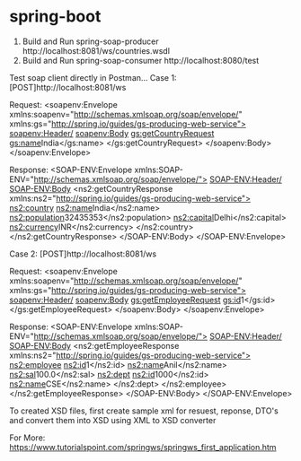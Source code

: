 # spring-boot

1. Build and Run spring-soap-producer
http://localhost:8081/ws/countries.wsdl
2. Build and Run spring-soap-consumer
http://localhost:8080/test


Test soap client directly in Postman...
Case 1: 
[POST]http://localhost:8081/ws

Request:
	<soapenv:Envelope xmlns:soapenv="http://schemas.xmlsoap.org/soap/envelope/"
					  xmlns:gs="http://spring.io/guides/gs-producing-web-service">
	   <soapenv:Header/>
	   <soapenv:Body>
		  <gs:getCountryRequest>
			 <gs:name>India</gs:name>
		  </gs:getCountryRequest>
	   </soapenv:Body>
	</soapenv:Envelope>
	
Response:
	<SOAP-ENV:Envelope xmlns:SOAP-ENV="http://schemas.xmlsoap.org/soap/envelope/">
		<SOAP-ENV:Header/>
		<SOAP-ENV:Body>
			<ns2:getCountryResponse xmlns:ns2="http://spring.io/guides/gs-producing-web-service">
				<ns2:country>
					<ns2:name>India</ns2:name>
					<ns2:population>32435353</ns2:population>
					<ns2:capital>Delhi</ns2:capital>
					<ns2:currency>INR</ns2:currency>
				</ns2:country>
			</ns2:getCountryResponse>
		</SOAP-ENV:Body>
	</SOAP-ENV:Envelope>
	
Case 2: 
[POST]http://localhost:8081/ws

Request:
	<soapenv:Envelope xmlns:soapenv="http://schemas.xmlsoap.org/soap/envelope/"
					  xmlns:gs="http://spring.io/guides/gs-producing-web-service">
	   <soapenv:Header/>
	   <soapenv:Body>
		  <gs:getEmployeeRequest>
			 <gs:id>1</gs:id>
		  </gs:getEmployeeRequest>
	   </soapenv:Body>
	</soapenv:Envelope>

Response:
	<SOAP-ENV:Envelope xmlns:SOAP-ENV="http://schemas.xmlsoap.org/soap/envelope/">
		<SOAP-ENV:Header/>
		<SOAP-ENV:Body>
			<ns2:getEmployeeResponse xmlns:ns2="http://spring.io/guides/gs-producing-web-service">
				<ns2:employee>
					<ns2:id>1</ns2:id>
					<ns2:name>Anil</ns2:name>
					<ns2:sal>100.0</ns2:sal>
					<ns2:dept>
						<ns2:id>1000</ns2:id>
						<ns2:name>CSE</ns2:name>
					</ns2:dept>
				</ns2:employee>
			</ns2:getEmployeeResponse>
		</SOAP-ENV:Body>
	</SOAP-ENV:Envelope>



To created XSD files, first create sample xml for resuest, reponse, DTO's and convert them into XSD using XML to XSD converter


For More:
https://www.tutorialspoint.com/springws/springws_first_application.htm